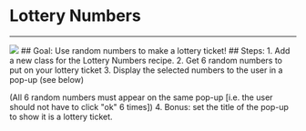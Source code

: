 
# Lottery Numbers
  <hr/>
  <img src="./images/lottery.png"/>
## Goal:
   Use random numbers to make a lottery ticket!
## Steps:
1. Add a new class for the Lottery Numbers recipe.
2. Get 6 random numbers to put on your lottery ticket
3. Display the selected numbers to the user in a pop-up (see below)
    
(All 6 random numbers must appear on the same pop-up [i.e. the user should not have to click "ok" 6 times])
4. Bonus: set the title of the pop-up to show it is a lottery ticket.
  
 

